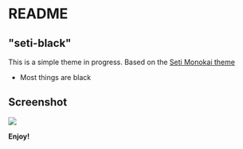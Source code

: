 # README
## "seti-black"
This is a simple theme in progress. Based on the [Seti Monokai theme](https://github.com/smukkekim/vscode-setimonokai-theme)

* Most things are black

## Screenshot
![](https://i.imgur.com/ijdMrJj.png)

**Enjoy!**
